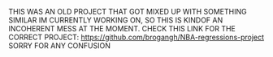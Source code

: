 THIS WAS AN OLD PROJECT THAT GOT MIXED UP WITH SOMETHING SIMILAR IM CURRENTLY WORKING ON, SO THIS IS KINDOF AN INCOHERENT MESS AT THE MOMENT. CHECK THIS LINK FOR THE CORRECT PROJECT: https://github.com/brogangh/NBA-regressions-project
SORRY FOR ANY CONFUSION
